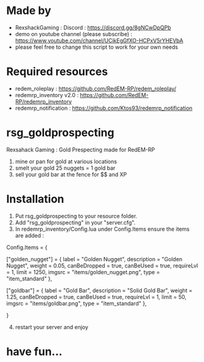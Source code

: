 # Made by
- RexshackGaming : Discord : https://discord.gg/8gNCwDpQPb
- demo on youtube channel (please subscribe) : https://www.youtube.com/channel/UCikEgGfXO-HCPxV5rYHEVbA
- please feel free to change this script to work for your own needs

# Required resources
- redem_roleplay : https://github.com/RedEM-RP/redem_roleplay/
- redemrp_inventory v2.0 : https://github.com/RedEM-RP/redemrp_inventory
- redemrp_notification : https://github.com/Ktos93/redemrp_notification

# rsg_goldprospecting
Rexsahack Gaming : Gold Prespecting made for RedEM-RP
1. mine or pan for gold at various locations
2. smelt your gold 25 nuggets = 1 gold bar
3. sell your gold bar at the fence for $$ and XP

# Installation
1. Put rsg_goldprospecting to your resource folder.
2. Add "rsg_goldprospecting" in your "server.cfg".
3. In redemrp_inventory/Config.lua under Config.Items ensure the items are added :

Config.Items = {

["golden_nugget"] = {
		label = "Golden Nugget",
		description = "Golden Nugget",
		weight = 0.05,
		canBeDropped = true,
		canBeUsed = true,
		requireLvl = 1,
		limit = 1250,
		imgsrc = "items/golden_nugget.png",
		type = "item_standard"
	},
	
["goldbar"] = {
		label = "Gold Bar",
		description = "Solid Gold Bar",
		weight = 1.25,
		canBeDropped = true,
		canBeUsed = true,
		requireLvl = 1,
		limit = 50,
		imgsrc = "items/goldbar.png",
		type = "item_standard"
	},
	
}

4. restart your server and enjoy

# have fun...